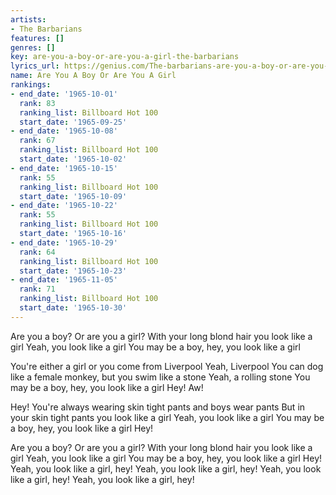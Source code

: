 ```yaml
---
artists:
- The Barbarians
features: []
genres: []
key: are-you-a-boy-or-are-you-a-girl-the-barbarians
lyrics_url: https://genius.com/The-barbarians-are-you-a-boy-or-are-you-a-girl-lyrics
name: Are You A Boy Or Are You A Girl
rankings:
- end_date: '1965-10-01'
  rank: 83
  ranking_list: Billboard Hot 100
  start_date: '1965-09-25'
- end_date: '1965-10-08'
  rank: 67
  ranking_list: Billboard Hot 100
  start_date: '1965-10-02'
- end_date: '1965-10-15'
  rank: 55
  ranking_list: Billboard Hot 100
  start_date: '1965-10-09'
- end_date: '1965-10-22'
  rank: 55
  ranking_list: Billboard Hot 100
  start_date: '1965-10-16'
- end_date: '1965-10-29'
  rank: 64
  ranking_list: Billboard Hot 100
  start_date: '1965-10-23'
- end_date: '1965-11-05'
  rank: 71
  ranking_list: Billboard Hot 100
  start_date: '1965-10-30'
---
```

Are you a boy? Or are you a girl?
With your long blond hair you look like a girl
Yeah, you look like a girl
You may be a boy, hey, you look like a girl

You're either a girl or you come from Liverpool
Yeah, Liverpool
You can dog like a female monkey, but you swim like a stone
Yeah, a rolling stone
You may be a boy, hey, you look like a girl
Hey! Aw!

Hey!
You're always wearing skin tight pants and boys wear pants
But in your skin tight pants you look like a girl
Yeah, you look like a girl
You may be a boy, hey, you look like a girl
Hey!

Are you a boy? Or are you a girl?
With your long blond hair you look like a girl
Yeah, you look like a girl
You may be a boy, hey, you look like a girl
Hey!
Yeah, you look like a girl, hey!
Yeah, you look like a girl, hey!
Yeah, you look like a girl, hey!
Yeah, you look like a girl, hey!
